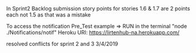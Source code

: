

In Sprint2 Backlog submission story points for stories 1.6 & 1.7 are 2 points each not 1.5 as that was a mistake

To access the notification Pre_Test example => RUN in the terminal "node ./Notifications/notif"
Heroku URI: https://lirtenhub-na.herokuapp.com/

resolved conflicts for sprint 2 and 3 3/4/2019 